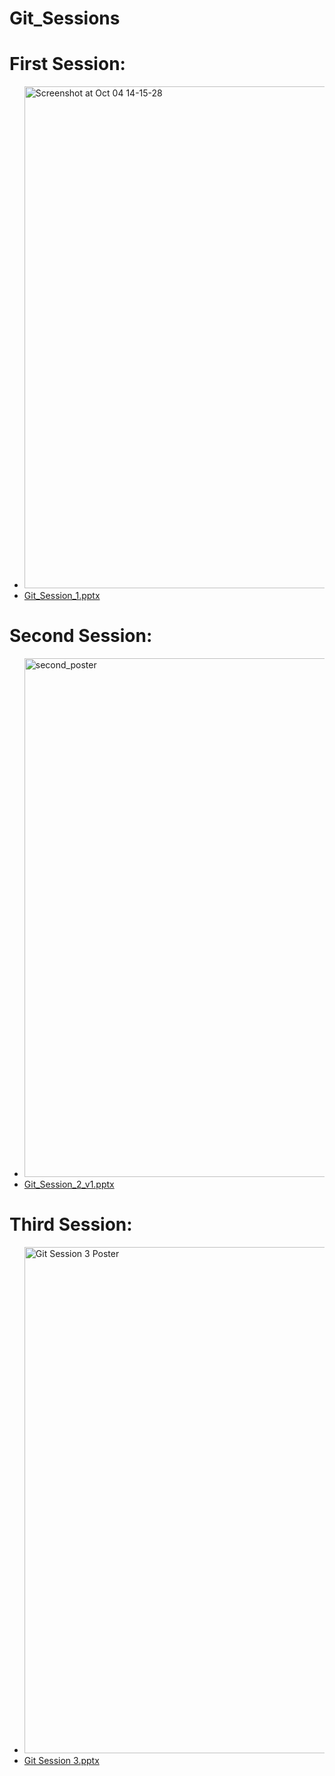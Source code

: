 # Git_Sessions

# First Session:
* <img width="563" height="803" alt="Screenshot at Oct 04 14-15-28" src="https://github.com/user-attachments/assets/e7bf517a-5c57-4ec9-a1c0-c8fdece20e72" />
* [Git_Session_1.pptx](https://github.com/user-attachments/files/23098899/Git_Session_1.pptx)


# Second Session:
* <img width="586" height="830" alt="second_poster" src="https://github.com/user-attachments/assets/a79cc3f7-9722-47e9-baba-02bcaea5161b" />
* [Git_Session_2_v1.pptx](https://github.com/user-attachments/files/23098893/Git_Session_2_v1.pptx)


# Third Session:
* <img width="573" height="810" alt="Git Session 3 Poster" src="https://github.com/user-attachments/assets/9258563a-b063-4f28-a77d-0b95b1d4c0fe" />
* [Git Session 3.pptx](https://github.com/user-attachments/files/23098889/Git.Session.3.pptx)
